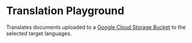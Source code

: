 # Translation Playground

Translates documents uploaded to a [Google Cloud Storage Bucket](https://cloud.google.com/storage/docs/buckets) to the selected target languages.